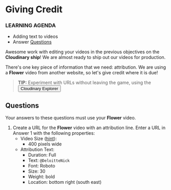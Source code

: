 # Giving Credit
<div class="aside">
    <h3>LEARNING AGENDA</h3>
    <ul>
      <li>Adding text to videos</li>
      <li>Answer <a href="#questions">Questions</a></li>
    </ul>
</div>

Awesome work with editing your videos in the previous objectives on the **Cloudinary ship**! We are almost ready to ship out our videos for production.

There's one key piece of information that we need: attribution. We are using a **Flower** video from another website, so let's give credit where it is due!

> <b>TIP:</b> Experiment with URLs without leaving the game, using the <button onclick='window.CloudinaryBrowser.showUrlExplorer();'>Cloudinary Explorer</button>


## <a name="questions">Questions</a>

Your answers to these questions must use your **Flower** video.

1. <a name="q1"></a>Create a URL for the **Flower** video with an attribution line. Enter a URL in <a onclick="jQuery('input')[0].focus()">Answer 1</a> with the following properties:
   - Video Size ([hint](https://cloudinary.com/documentation/video_manipulation_and_delivery#scale)):
     - 400 pixels wide
   - Attribution Text:
     - Duration: Full
     - Text: `@DeloitteNick`
     - Font: Roboto
     - Size: 30
     - Weight: bold
     - Location: bottom right (south east)